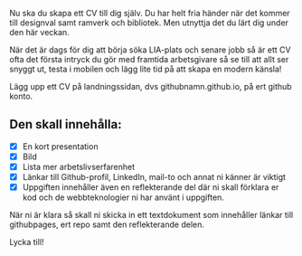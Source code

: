 Nu ska du skapa ett CV till dig själv. Du har helt fria händer när det kommer till designval samt ramverk och bibliotek. Men utnyttja det du lärt dig under den här veckan.

När det är dags för dig att börja söka LIA-plats och senare jobb så är ett CV ofta det första intryck du gör med framtida arbetsgivare så se till att allt ser snyggt ut, testa i mobilen och lägg lite tid på att skapa en modern känsla!

Lägg upp ett CV på landningssidan, dvs githubnamn.github.io, på ert github konto.

## Den skall innehålla:

- [x] En kort presentation
- [x] Bild
- [x] Lista mer arbetslivserfarenhet
- [x] Länkar till Github-profil, LinkedIn, mail-to och annat ni känner är viktigt
- [x] Uppgiften innehåller även en reflekterande del där ni skall förklara er kod och de webbteknologier ni har använt i uppgiften.

När ni är klara så skall ni skicka in ett textdokument som innehåller länkar till githubpages, ert repo samt den reflekterande delen.

Lycka till!
